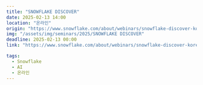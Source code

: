 ```yaml
---
title: "SNOWFLAKE DISCOVER"
date: 2025-02-13 14:00
location: "온라인"
origin: "https://www.snowflake.com/about/webinars/snowflake-discover-korean-202502"
img: "/assets/img/seminars/2025/SNOWFLAKE DISCOVER"
deadline: 2025-02-13 00:00
link: "https://www.snowflake.com/about/webinars/snowflake-discover-korean-202502"

tags:
  - Snowflake
  - AI
  - 온라인
---
```

